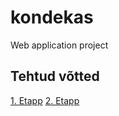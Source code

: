 # kondekas
Web application project

## Tehtud võtted

[1. Etapp](https://github.com/sander96/kondekas/wiki/Esimese-etapi-funktsionaalsus)
[2. Etapp](https://github.com/sander96/kondekas/wiki/Teise-etapi-funktsionaalsus)
